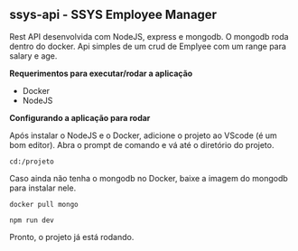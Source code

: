 ## ssys-api - SSYS Employee Manager
Rest API desenvolvida com NodeJS, express e mongodb. O mongodb roda dentro do docker. Api simples de um crud de Emplyee com um range para salary e age. 

**Requerimentos para executar/rodar a aplicação**
- Docker
- NodeJS

**Configurando a aplicação para rodar**

Após instalar o NodeJS e o Docker, adicione o projeto ao VScode (é um bom editor). Abra o prompt de comando e vá até o diretório do projeto. 

```cd:/projeto``` 

Caso ainda não tenha o mongodb no Docker, baixe a imagem do mongodb para instalar nele.

```docker pull mongo```

```npm run dev```

Pronto, o projeto já está rodando.

